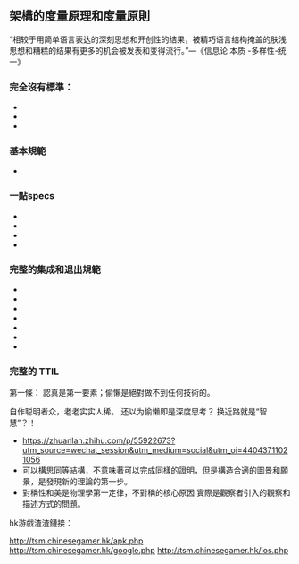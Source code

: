 ##  架構的度量原理和度量原則 
“相较于用简单语言表达的深刻思想和开创性的结果，被精巧语言结构掩盖的肤浅思想和糟糕的结果有更多的机会被发表和变得流行。”—《信息论 本质 -多样性-统一》

### 完全沒有標準：
   + 
   + 
   +

### 基本規範

 +  
 
###  一點specs
  +  
  +  
  +  
  + 
  

### 完整的集成和退出規範
 + 
 +  
 +  
 +  
 + 
 + 
 + 
 
 
    
 ### 完整的 TTIL




  第一條： 認真是第一要素；偷懶是絕對做不到任何技術的。
  
  自作聪明者众，老老实实人稀。 还以为偷懒即是深度思考？ 换近路就是“智慧”？！

+ https://zhuanlan.zhihu.com/p/55922673?utm_source=wechat_session&utm_medium=social&utm_oi=44043711021056
+ 可以構思同等結構，不意味著可以完成同樣的證明，但是構造合適的圖景和願景，是發現新的理論的第一步。
+ 對稱性和美是物理學第一定律，不對稱的核心原因 實際是觀察者引入的觀察和描述方式的問題。

hk游戲渣渣鏈接：

http://tsm.chinesegamer.hk/apk.php
http://tsm.chinesegamer.hk/google.php
http://tsm.chinesegamer.hk/ios.php

